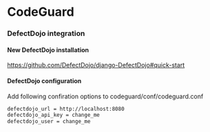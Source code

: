 # CodeGuard

### DefectDojo integration

#### New DefectDojo installation
https://github.com/DefectDojo/django-DefectDojo#quick-start

#### DefectDojo configuration

Add following confiration options to codeguard/conf/codeguard.conf
```sh
defectdojo_url = http://localhost:8080
defectdojo_api_key = change_me
defectdojo_user = change_me
```
